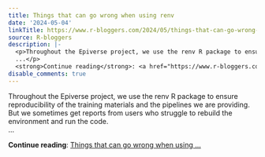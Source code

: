 ```yaml
---
title: Things that can go wrong when using renv
date: '2024-05-04'
linkTitle: https://www.r-bloggers.com/2024/05/things-that-can-go-wrong-when-using-renv/
source: R-bloggers
description: |-
  <p>Throughout the Epiverse project, we use the renv R package to ensure reproducibility of the training materials and the pipelines we are providing. But we sometimes get reports from users who struggle to rebuild the environment and run the code.<br />
  ...</p>
  <strong>Continue reading</strong>: <a href="https://www.r-bloggers.com/2024/05/things-that-can-go-wrong-when-using-renv/">Things that can go wrong when using ...
disable_comments: true
---
```

<p>Throughout the Epiverse project, we use the renv R package to ensure reproducibility of the training materials and the pipelines we are providing. But we sometimes get reports from users who struggle to rebuild the environment and run the code.<br />
...</p>
<strong>Continue reading</strong>: <a href="https://www.r-bloggers.com/2024/05/things-that-can-go-wrong-when-using-renv/">Things that can go wrong when using ...